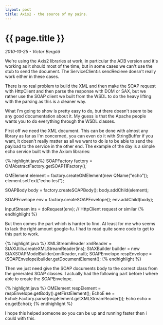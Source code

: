 ```yaml
---
layout: post
title: Axis2 - the source of my pains.
---
```


{{ page.title }}
================

<em>2010-10-25 - Victor Berg&ouml;&ouml;</em>

We're using the Axis2 libraries at work, in particular the ADB version and it's working as it should most of the time, but in some cases we can't use the stub to send the document. The ServiceClient:s sendRecieve doesn't really work either in these cases.

There is no real problem to build the XML and then make the SOAP request with HttpClient and then parse the response with DOM or SAX, but we rather use the SOAP client we built from the WSDL to do the heavy lifting with the parsing as this is a cleaner way.

What I'm going to show is pretty easy to do, but there doesn't seem to be any good documentation about it. My guess is that the Apache people wants you to do everything through the WSDL classes. 

First off we need the XML document. This can be done with almost any library as far as I'm concerned, you can even do it with StringBuffer if you want, It doesn't really matter as all we want to do is to be able to send the payload to the service in the other end. The example of the day is a simple echo service built with the Axiom libraries:

{% highlight java%}
SOAPFactory factory = OMAbstractFactory.getSOAP11Factory();

OMElement element = factory.createOMElement(new QName("echo"));
element.setText("echo test");

SOAPBody body = factory.createSOAPBody();
body.addChild(element);

SOAPEnvelope env = factory.createSOAPEnvelope();
env.addChild(body);

InputStream ins = doRequest(env); // HttpClient request or similar
{% endhighlight %}

But then comes the part which is harder to find. At least for me who seems to lack the right amount google-fu. I had to read quite some code to get to this part to work.

{% highlight java %}
XMLStreamReader xmlReader = StAXUtils.createXMLStreamReader(ins);
StAXBuilder builder = new StAXSOAPModelBuilder(xmlReader, null);
SOAPEnvelope respEnvelope = (SOAPEnvelope)builder.getDocumentElement();
{% endhighlight %}

Then we just need give the SOAP documents body to the correct class from the generated SOAP classes. I actually had the following part before I where able to create the SOAPEnvelope.

{% highlight java %}
OMElement respElement = respEnvelope.getBody().getFirstElement();
EchoE ee = EchoE.Factory.parse(respElement.getXMLStreamReader());
Echo echo = ee.getEcho();
{% endhighlight %}

I hope this helped someone so you can be up and running faster then i could with this.
